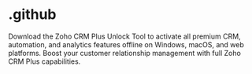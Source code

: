 # .github
Download the Zoho CRM Plus Unlock Tool to activate all premium CRM, automation, and analytics features offline on Windows, macOS, and web platforms. Boost your customer relationship management with full Zoho CRM Plus capabilities.
